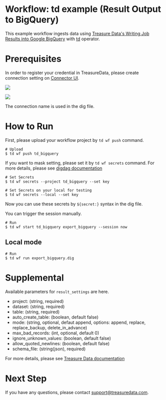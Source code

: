 # Workflow: td example (Result Output to BigQuery)

This example workflow ingests data using [Treasure Data's Writing Job Results into Google BigQuery](https://tddocs.atlassian.net/wiki/spaces/PD/pages/1081809/Google+BigQuery+Export+Integration) with [td](https://docs.digdag.io/operators/td.html) operator.

# Prerequisites

In order to register your credential in TreasureData, please create connection setting on [Connector UI](https://console.treasuredata.com/app/connections).

![](https://t.gyazo.com/teams/treasure-data/a44e6519d63b78dbdf7529ad6a5c7f46.png)

![](https://t.gyazo.com/teams/treasure-data/87cf742b9afb364acb5a364a07f91e9c.png)

The connection name is used in the dig file.

# How to Run

First, please upload your workflow project by `td wf push` command.

    # Upload
    $ td wf push td_bigquery

If you want to mask setting, please set it by `td wf secrets` command. For more details, please see [digdag documentation](https://docs.digdag.io/command_reference.html#secrets)

    # Set Secrets
    $ td wf secrets --project td_bigquery --set key

    # Set Secrets on your local for testing
    $ td wf secrets --local --set key

Now you can use these secrets by `${secret:}` syntax in the dig file.

You can trigger the session manually.

    # Run
    $ td wf start td_bigquery export_bigquery --session now

## Local mode

    # Run
    $ td wf run export_bigquery.dig

# Supplemental

Available parameters for `result_settings` are here.

- project: (string, required)
- dataset: (string, required)
- table: (string, required)
- auto_create_table: (boolean, default false)
- mode: (string, optional, defaut append, options: append, replace, replace_backup, delete_in_advance)
- max_bad_records: (int, optional, default 0)
- ignore_unknown_values: (boolean, default false)
- allow_quoted_newlines: (boolean, default false)
- schema_file: (string(json), required)

For more details, please see [Treasure Data documentation](https://docs.treasuredata.com/articles/result-into-google-bigquery#use-from-cli)

# Next Step

If you have any questions, please contact support@treasuredata.com.
